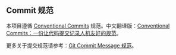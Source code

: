 ## Commit 规范

本项目遵循 [Conventional Commits](https://www.conventionalcommits.org/en/v1.0.0) 规范。中文翻译版：[Conventional Commits：一份让代码提交记录人机友好的规范](https://tool.lu/en_US/article/2ac/preview)。

更多关于提交规范请参考：[Git Commit Message 规范](https://konglingfei.com/onex/convention/commit.html)。
